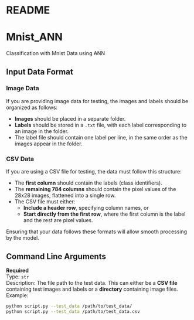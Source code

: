 

# README
# Mnist_ANN
 Classification with Mnist Data using ANN
## Input Data Format

### Image Data
If you are providing image data for testing, the images and labels should be organized as follows:
- **Images** should be placed in a separate folder.
- **Labels** should be stored in a `.txt` file, with each label corresponding to an image in the folder.
- The label file should contain one label per line, in the same order as the images appear in the folder.

### CSV Data
If you are using a CSV file for testing, the data must follow this structure:
- The **first column** should contain the labels (class identifiers).
- The **remaining 784 columns** should contain the pixel values of the 28x28 images, flattened into a single row.
- The CSV file must either:
  - **Include a header row**, specifying column names, or
  - **Start directly from the first row**, where the first column is the label and the rest are pixel values.

Ensuring that your data follows these formats will allow smooth processing by the model.

## Command Line Arguments


**Required**  
Type: `str`  
Description: The file path to the test data. This can either be a **CSV file** containing test images and labels or a **directory** containing image files.  
Example:  
```bash
python script.py --test_data /path/to/test_data/
python script.py --test_data /path/to/test_data.csv



